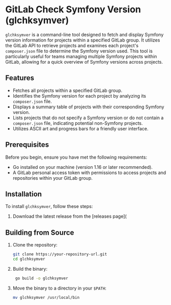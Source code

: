 # GitLab Check Symfony Version (glchksymver)

`glchksymver` is a command-line tool designed to fetch and display Symfony version information for projects within a specified GitLab group. It utilizes the GitLab API to retrieve projects and examines each project's `composer.json` file to determine the Symfony version used. This tool is particularly useful for teams managing multiple Symfony projects within GitLab, allowing for a quick overview of Symfony versions across projects.

## Features

- Fetches all projects within a specified GitLab group.
- Identifies the Symfony version for each project by analyzing its `composer.json` file.
- Displays a summary table of projects with their corresponding Symfony version.
- Lists projects that do not specify a Symfony version or do not contain a `composer.json` file, indicating potential non-Symfony projects.
- Utilizes ASCII art and progress bars for a friendly user interface.

## Prerequisites

Before you begin, ensure you have met the following requirements:

- Go installed on your machine (version 1.16 or later recommended).
- A GitLab personal access token with permissions to access projects and repositories within your GitLab group.

## Installation

To install `glchksymver`, follow these steps:

1. Download the latest release from the [releases page](

## Building from Source

1. Clone the repository:
   ```bash
   git clone https://your-repository-url.git
   cd glchksymver
   ```

2. Build the binary:
   ```bash
    go build -o glchksymver
    ```

3. Move the binary to a directory in your `$PATH`:
    ```bash
    mv glchksymver /usr/local/bin
    ```

